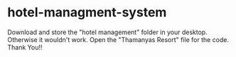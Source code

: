 # hotel-managment-system
Download and store the "hotel management" folder in your desktop. Otherwise it wouldn't work. Open the "Thamanyas Resort" file for the code. Thank You!!
